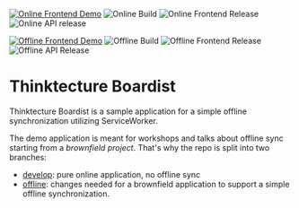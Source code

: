 [![Online Frontend Demo](https://img.shields.io/website?label=online%20demo%20frontend&url=https%3A%2F%2Ftt-boardist.azurewebsites.net%2F)](https://tt-boardist.azurewebsites.net)
![Online Build](https://img.shields.io/azure-devops/build/thinktecture-boardist/thinktecture-boardist/1?label=online%20build)
![Online Frontend Release](https://img.shields.io/azure-devops/release/thinktecture-boardist/aca86bc7-6178-45a6-905a-5204d846fd79/1/1?label=online%20frontend%20deployment)
![Online API release](https://img.shields.io/azure-devops/release/thinktecture-boardist/aca86bc7-6178-45a6-905a-5204d846fd79/1/2?label=online%20api%20deployment)

[![Offline Frontend Demo](https://img.shields.io/website?label=offline%20demo%20frontend&url=https%3A%2F%2Ftt-boardist-offline.azurewebsites.net)](https://tt-boardist-offline.azurewebsites.net)
![Offline Build](https://img.shields.io/azure-devops/build/thinktecture-boardist/thinktecture-boardist/2?label=offline%20build)
![Offline Frontend Release](https://img.shields.io/azure-devops/release/thinktecture-boardist/aca86bc7-6178-45a6-905a-5204d846fd79/2/3?label=offline%20frontend%20deployment)
![Offline API Release](https://img.shields.io/azure-devops/release/thinktecture-boardist/aca86bc7-6178-45a6-905a-5204d846fd79/2/4?label=offline%20api%20deployment)

# Thinktecture Boardist

Thinktecture Boardist is a sample application for a simple offline synchronization utilizing ServiceWorker.

The demo application is meant for workshops and talks about offline sync starting from a _brownfield project_. That's why the repo is split into two branches:

* [develop](https://github.com/thinktecture/thinktecture-boardist/tree/develop): pure online application, no offline sync
* [offline](https://github.com/thinktecture/thinktecture-boardist/tree/offline): changes needed for a brownfield application to support a simple offline synchronization.
